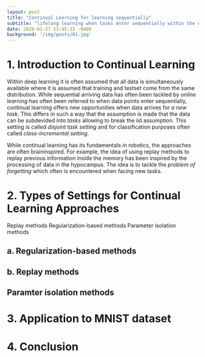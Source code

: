 ```yaml
---
layout: post
title: "Continual Learning for learning sequentially"
subtitle: "lifelong learning when tasks enter sequentially within the data science pipeline"
date: 2020-01-27 23:45:13 -0400
background: '/img/posts/01.jpg'
---
```


# 1. Introduction to Continual Learning
Within deep learning it is often assumed that all data is simultaneously available where it is assumed that training and testset 
come from the same distribution. While sequential arriving data has often been tackled by *online learning* has often been referred to when data points enter sequentially, continual learning offers new opportunities when data arrives for *a new task*. This differs in such a way that the assumption is made that the data can be subdevided into *tasks* allowing to break the iid assumption. This setting is called *disjoint task setting* and for classification purposes often called *class-incremental setting*.

While continual learning has its fundamentals in robotics, the approaches are often braininspired. For example, the idea of using replay methods to replay previous information inside the memory has been inspired by the processing of data in the hypocampus. The idea is to tackle the *problem of forgetting* which often is encountered when facing new tasks.



# 2. Types of Settings for Continual Learning Approaches
Replay methods
Regularization-based methods
Parameter isolation methods


## a. Regularization-based methods


## b. Replay methods


## Paramter isolation methods

# 3. Application to MNIST dataset


# 4. Conclusion